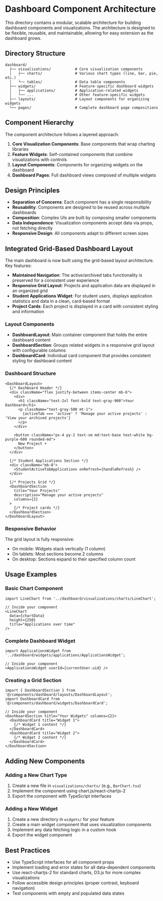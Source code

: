 # Dashboard Component Architecture

This directory contains a modular, scalable architecture for building dashboard components and visualizations. The architecture is designed to be flexible, reusable, and maintainable, allowing for easy extension as the dashboard grows.

## Directory Structure

```
dashboard/
  ├── visualizations/           # Core visualization components
  │   ├── charts/               # Various chart types (line, bar, pie, etc.)
  │   └── tables/               # Data table components
  ├── widgets/                  # Feature-specific dashboard widgets
  │   ├── applications/         # Application-related widgets
  │   └── ...                   # Other feature-specific widgets
  ├── layouts/                  # Layout components for organizing widgets
  └── pages/                    # Complete dashboard page compositions
```

## Component Hierarchy

The component architecture follows a layered approach:

1. **Core Visualization Components**: Base components that wrap charting libraries
2. **Feature Widgets**: Self-contained components that combine visualizations with controls
3. **Layout Components**: Components for organizing widgets on the dashboard
4. **Dashboard Pages**: Full dashboard views composed of multiple widgets

## Design Principles

- **Separation of Concerns**: Each component has a single responsibility
- **Reusability**: Components are designed to be reused across multiple dashboards
- **Composition**: Complex UIs are built by composing smaller components
- **Data Independence**: Visualization components accept data via props, not fetching directly
- **Responsive Design**: All components adapt to different screen sizes

## Integrated Grid-Based Dashboard Layout

The main dashboard is now built using the grid-based layout architecture. Key features:

- **Maintained Navigation**: The active/archived tabs functionality is preserved for a consistent user experience
- **Responsive Grid Layout**: Projects and application data are displayed in an organized grid
- **Student Applications Widget**: For student users, displays application statistics and data in a clean, card-based format
- **Project Cards**: Each project is displayed in a card with consistent styling and information

### Layout Components

- **DashboardLayout**: Main container component that holds the entire dashboard content
- **DashboardSection**: Groups related widgets in a responsive grid layout with configurable columns
- **DashboardCard**: Individual card component that provides consistent styling for dashboard content

### Dashboard Structure

```tsx
<DashboardLayout>
  {/* Dashboard Header */}
  <div className="flex justify-between items-center mb-6">
    <div>
      <h1 className="text-2xl font-bold text-gray-900">Your Dashboard</h1>
      <p className="text-gray-500 mt-1">
        {activeTab === 'active' ? 'Manage your active projects' : 'View your archived projects'}
      </p>
    </div>
    
    <button className="px-4 py-2 text-sm md:text-base text-white bg-purple-600 rounded-md">
      New Project +
    </button>
  </div>
  
  {/* Student Applications Section */}
  <div className="mb-8">
    <StudentActiveTabApplications onRefresh={handleRefresh} />
  </div>
  
  {/* Projects Grid */}
  <DashboardSection 
    title="Your Projects" 
    description="Manage your active projects" 
    columns={2}
  >
    {/* Project cards */}
  </DashboardSection>
</DashboardLayout>
```

### Responsive Behavior

The grid layout is fully responsive:
- On mobile: Widgets stack vertically (1 column)
- On tablets: Most sections become 2 columns
- On desktop: Sections expand to their specified column count

## Usage Examples

### Basic Chart Component

```tsx
import LineChart from '../dashboard/visualizations/charts/LineChart';

// Inside your component
<LineChart 
  data={chartData}
  height={250}
  title="Applications over time"
/>
```

### Complete Dashboard Widget

```tsx
import ApplicationsWidget from '../dashboard/widgets/applications/ApplicationsWidget';

// Inside your component
<ApplicationsWidget userId={currentUser.uid} />
```

### Creating a Grid Section

```tsx
import { DashboardSection } from '@/components/dashboard/layouts/DashboardLayout';
import DashboardCard from '@/components/dashboard/widgets/DashboardCard';

// Inside your component
<DashboardSection title="Your Widgets" columns={2}>
  <DashboardCard title="Widget 1">
    {/* Widget 1 content */}
  </DashboardCard>
  <DashboardCard title="Widget 2">
    {/* Widget 2 content */}
  </DashboardCard>
</DashboardSection>
```

## Adding New Components

### Adding a New Chart Type

1. Create a new file in `visualizations/charts/` (e.g., `BarChart.tsx`)
2. Implement the component using chart.js/react-chartjs-2
3. Export the component with TypeScript interfaces

### Adding a New Widget

1. Create a new directory in `widgets/` for your feature
2. Create a main widget component that uses visualization components
3. Implement any data fetching logic in a custom hook
4. Export the widget component

## Best Practices

- Use TypeScript interfaces for all component props
- Implement loading and error states for all data-dependent components
- Use react-chartjs-2 for standard charts, D3.js for more complex visualizations
- Follow accessible design principles (proper contrast, keyboard navigation)
- Test components with empty and populated data states 